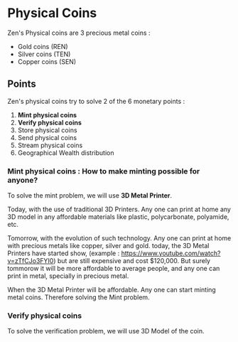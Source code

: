 # Physical Coins

Zen's Physical coins are 3 precious metal coins :
  - Gold coins (REN)
  - Silver coins (TEN)
  - Copper coins (SEN)

## Points 
Zen's physical coins try to solve 2 of the 6 monetary points :
  1) **Mint physical coins**
  2) **Verify physical coins**
  3) Store physical coins
  4) Send physical coins
  5) Stream physical coins
  6) Geographical Wealth distribution
  
### Mint physical coins : How to make minting possible for anyone?
To solve the mint problem, we will use **3D Metal Printer**.

Today, with the use of traditional 3D Printers. Any one can print at home any 3D model in any affordable materials like plastic, polycarbonate, polyamide, etc.

Tomorrow, with the evolution of such technology. Any one can print at home with precious metals like copper, silver and gold. today, the 3D Metal Printers have started show, (example : https://www.youtube.com/watch?v=zTfCJo3FYI0) but are still expensive and cost $120,000. But surely tommorow it will be more affordable to average people, and any one can print in metal, specially in precious metal.

When the 3D Metal Printer will be affordable. Any one can start minting metal coins. Therefore solving the Mint problem.

### Verify physical coins

To solve the verification problem, we will use 3D Model of the coin.
